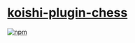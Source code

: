 # [koishi-plugin-chess](https://koishijs.github.io/plugins/chess)
 
[![npm](https://img.shields.io/npm/v/koishi-plugin-chess?style=flat-square)](https://www.npmjs.com/package/koishi-plugin-chess)
